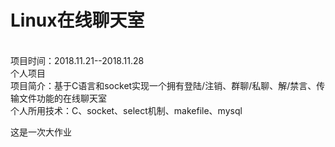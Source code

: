 # Linux在线聊天室
<br>项目时间：2018.11.21--2018.11.28
<br>个人项目
<br>项目简介：基于C语言和socket实现一个拥有登陆/注销、群聊/私聊、解/禁言、传输文件功能的在线聊天室
<br>个人所用技术：C、socket、select机制、makefile、mysql

这是一次大作业
